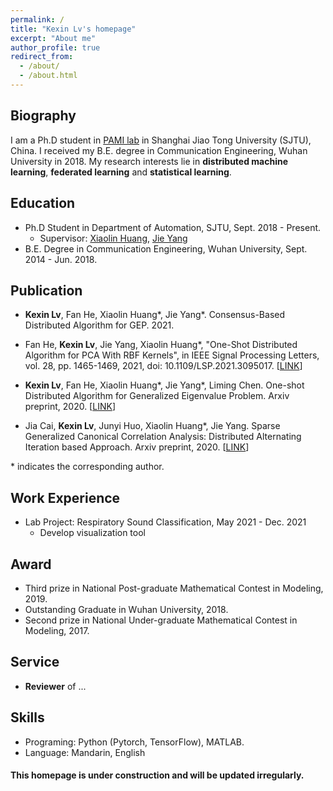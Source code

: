 ```yaml
---
permalink: /
title: "Kexin Lv's homepage"
excerpt: "About me"
author_profile: true
redirect_from: 
  - /about/
  - /about.html
---
```


Biography
-----
I am a Ph.D student in [PAMI lab](http://www.pami.sjtu.edu.cn/) in Shanghai Jiao Tong University (SJTU), China. I received my B.E. degree in Communication Engineering, Wuhan University in 2018. My research interests lie in **distributed machine learning**, **federated learning** and **statistical learning**. 


Education
-----
+ Ph.D Student in Department of Automation, SJTU, Sept. 2018 - Present.
    + Supervisor:  [Xiaolin Huang](https://automation.sjtu.edu.cn/xiaolin), [Jie Yang](https://automation.sjtu.edu.cn/YANGJie)
+ B.E. Degree in Communication Engineering, Wuhan University, Sept. 2014 - Jun. 2018.

Publication
-----
+ **Kexin Lv**, Fan He, Xiaolin Huang\*, Jie Yang\*. Consensus-Based Distributed Algorithm for GEP. 2021.

+ Fan He, **Kexin Lv**, Jie Yang, Xiaolin Huang\*, "One-Shot Distributed Algorithm for PCA With RBF Kernels", in IEEE Signal Processing Letters, vol. 28, pp. 1465-1469, 2021, doi: 10.1109/LSP.2021.3095017. [[LINK](https://ieeexplore.ieee.org/document/9476980)]

+ **Kexin Lv**, Fan He, Xiaolin Huang\*, Jie Yang\*, Liming Chen. One-shot Distributed Algorithm for Generalized Eigenvalue Problem. Arxiv preprint, 2020. [[LINK](https://arxiv.org/abs/2010.11625)]

+ Jia Cai, **Kexin Lv**, Junyi Huo, Xiaolin Huang\*, Jie Yang. Sparse Generalized Canonical Correlation Analysis: Distributed Alternating Iteration based Approach. Arxiv preprint, 2020. [[LINK](https://arxiv.org/abs/2004.10981)]

\* indicates the corresponding author.



Work Experience
-----
+ Lab Project: Respiratory Sound Classification, May 2021 - Dec. 2021
  + Develop visualization tool   

Award
-----
+ Third prize in National Post-graduate Mathematical Contest in Modeling, 2019.
+ Outstanding Graduate in Wuhan University, 2018.
+ Second prize in National Under-graduate Mathematical Contest in Modeling, 2017.

Service
-----
+ **Reviewer** of ...

Skills
-----
+ Programing: Python (Pytorch, TensorFlow), MATLAB.
+ Language: Mandarin, English

#### This homepage is under construction and will be updated irregularly.



